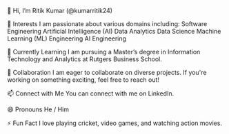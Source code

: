 👋 Hi, I’m Ritik Kumar (@kumarritik24)

👀 Interests
I am passionate about various domains including:
Software Engineering
Artificial Intelligence (AI)
Data Analytics
Data Science
Machine Learning (ML) Engineering
AI Engineering

🌱 Currently Learning
I am pursuing a Master’s degree in Information Technology and Analytics at Rutgers Business School.

💞️ Collaboration
I am eager to collaborate on diverse projects. If you're working on something exciting, feel free to reach out!

📫 Connect with Me
You can connect with me on LinkedIn.

😄 Pronouns
He / Him

⚡ Fun Fact
I love playing cricket, video games, and watching action movies.

<!---
kumarritik24/kumarritik24 is a ✨ special ✨ repository because its `README.md` (this file) appears on your GitHub profile.
You can click the Preview link to take a look at your changes.
--->
